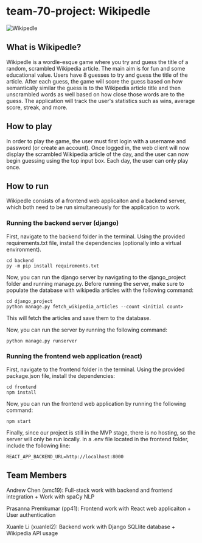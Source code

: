 # team-70-project: Wikipedle

![Wikipedle](./Wikipedle.png)

## What is Wikipedle?

Wikipedle is a wordle-esque game where you try and guess the title of a random, scrambled Wikipedia article.
The main aim is for fun and some educational value.
Users have 8 guesses to try and guess the title of the article.
After each guess, the game will score the guess based on how semantically similar the guess is to the Wikipedia article title and 
then unscrambled words as well based on how close those words are to the guess.
The application will track the user's statistics such as wins, average score, streak, and more.

## How to play

In order to play the game, the user must first login with a username and password (or create an account).
Once logged in, the web client will now display the scrambled Wikipedia article of the day, and the user can now begin guessing using the top input box.
Each day, the user can only play once.

## How to run

Wikipedle consists of a frontend web applicaiton and a backend server, which both need to be run simultaneously for the application to work.

### Running the backend server (django)
First, navigate to the backend folder in the terminal. 
Using the provided requirements.txt file, install the dependencies (optionally into a virtual environment).
```
cd backend
py -m pip install requirements.txt
```

Now, you can run the django server by navigating to the django_project folder and running manage.py.
Before running the server, make sure to populate the database with wikipedia articles with the following command:
```
cd django_project 
python manage.py fetch_wikipedia_articles --count <initial count>
```

This will fetch the articles and save them to the database.

Now, you can run the server by running the following command:
```
python manage.py runserver
```

### Running the frontend web application (react)
First, navigate to the frontend folder in the terminal. 
Using the provided package.json file, install the dependencies:
```
cd frontend
npm install
```

Now, you can run the frontend web application by running the following command:
```
npm start
```

Finally, since our project is still in the MVP stage, there is no hosting, so the server will only be run locally.
In a .env file located in the frontend folder, include the following line:
```
REACT_APP_BACKEND_URL=http://localhost:8000
```

## Team Members
Andrew Chen (amc19): Full-stack work with backend and frontend integration + Work with spaCy NLP

Prasanna Premkumar (pp41): Frontend work with React web applicaiton + User authentication

Xuanle Li (xuanlel2): Backend work with Django SQLlite database + Wikipedia API usage
